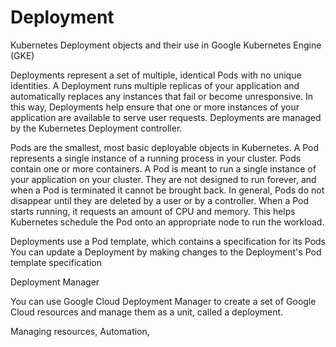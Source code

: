 # Deployment

Kubernetes Deployment objects and their use in Google Kubernetes Engine (GKE)

Deployments represent a set of multiple, identical Pods with no unique identities. 
A Deployment runs multiple replicas of your application and automatically replaces any instances that fail or become unresponsive.
In this way, Deployments help ensure that one or more instances of your application are available to serve user requests. 
Deployments are managed by the Kubernetes Deployment controller.

Pods are the smallest, most basic deployable objects in Kubernetes. A Pod represents a single instance of a running process in your cluster.
Pods contain one or more containers.
A Pod is meant to run a single instance of your application on your cluster. 
They are not designed to run forever, and when a Pod is terminated it cannot be brought back. 
In general, Pods do not disappear until they are deleted by a user or by a controller.
When a Pod starts running, it requests an amount of CPU and memory. This helps Kubernetes schedule the Pod onto an appropriate node to run the workload.

Deployments use a Pod template, which contains a specification for its Pods
You can update a Deployment by making changes to the Deployment's Pod template specification

Deployment Manager

You can use Google Cloud Deployment Manager to create a set of Google Cloud resources and manage them as a unit, called a deployment.

Managing resources, Automation, 
